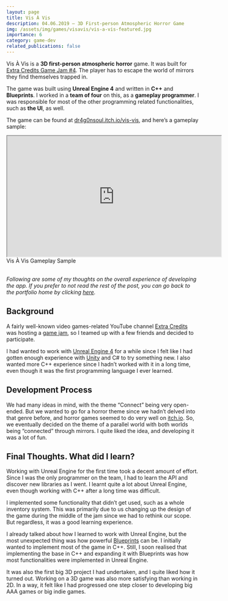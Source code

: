 ```yaml
---
layout: page
title: Vis À Vis
description: 04.06.2019 — 3D First-person Atmospheric Horror Game
img: /assets/img/games/visavis/vis-a-vis-featured.jpg
importance: 6
category: game-dev
related_publications: false
---
```


Vis À Vis is a **3D first-person atmospheric horror** game. It was built for [Extra Credits Game Jam #4](https://itch.io/jam/extra-credits-game-jam-4). The player has to escape the world of mirrors they find themselves trapped in.

The game was built using **Unreal Engine 4** and written in **C++** and **Blueprints**. I worked in a **team of four** on this, as a **gameplay programmer**. I was responsible for most of the other programming related functionalities, such as **the UI**, as well.

The game can be found at [dr4g0nsoul.itch.io/vis-vis](https://dr4g0nsoul.itch.io/vis-vis), and here’s a gameplay sample:

<div class="row">
    <div class="col-sm mt-3 mt-md-0 embed-responsive embed-responsive-16by9 center-block">
        <iframe width="560" height="315" src="https://www.youtube.com/embed/PKgSpOs31mg" title="Vis À Vis Gameplay Sample" allowfullscreen></iframe>
    </div>
</div>
<div class="caption">
    Vis À Vis Gameplay Sample
</div>

<br/>

*Following are some of my thoughts on the overall experience of developing the app. If you prefer to not read the rest of the post, you can go back to the portfolio home by clicking [here](/projects).*


## Background

A fairly well-known video games-related YouTube channel [Extra Credits](https://www.youtube.com/extracredits) was hosting a [game jam](https://itch.io/jam/extra-credits-game-jam-4), so I teamed up with a few friends and decided to participate.

I had wanted to work with [Unreal Engine 4](https://www.unrealengine.com/en-US/) for a while since I felt like I had gotten enough experience with [Unity](https://unity.com/) and C# to try something new. I also wanted more C++ experience since I hadn’t worked with it in a long time, even though it was the first programming language I ever learned.

## Development Process

We had many ideas in mind, with the theme “Connect” being very open-ended. But we wanted to go for a horror theme since we hadn’t delved into that genre before, and horror games seemed to do very well on [itch.io](https://itch.io/). So, we eventually decided on the theme of a parallel world with both worlds being “connected” through mirrors. I quite liked the idea, and developing it was a lot of fun.

## Final Thoughts. What did I learn?

Working with Unreal Engine for the first time took a decent amount of effort. Since I was the only programmer on the team, I had to learn the API and discover new libraries as I went. I learnt quite a lot about Unreal Engine, even though working with C++ after a long time was difficult.

I implemented some functionality that didn’t get used, such as a whole inventory system. This was primarily due to us changing up the design of the game during the middle of the jam since we had to rethink our scope. But regardless, it was a good learning experience.

I already talked about how I learned to work with Unreal Engine, but the most unexpected thing was how powerful [Blueprints](https://docs.unrealengine.com/en-US/Engine/Blueprints/index.html) can be. I initially wanted to implement most of the game in C++. Still, I soon realised that implementing the base in C++ and expanding it with Blueprints was how most functionalities were implemented in Unreal Engine.

It was also the first big 3D project I had undertaken, and I quite liked how it turned out. Working on a 3D game was also more satisfying than working in 2D. In a way, it felt like I had progressed one step closer to developing big AAA games or big indie games.